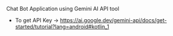 Chat Bot Application using Gemini AI API tool
- To get API Key -> https://ai.google.dev/gemini-api/docs/get-started/tutorial?lang=android#kotlin_1
